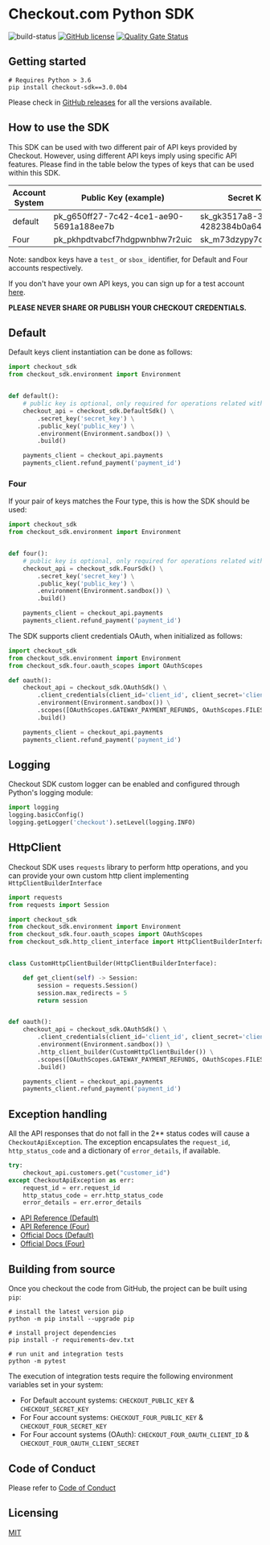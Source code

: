 # Checkout.com Python SDK

![build-status](https://github.com/checkout/checkout-sdk-python/workflows/build-main/badge.svg)
[![GitHub license](https://img.shields.io/github/license/checkout/checkout-sdk-python.svg)](https://github.com/checkout/checkout-sdk-python/blob/main/LICENSE.md)
[![Quality Gate Status](https://sonarcloud.io/api/project_badges/measure?project=checkout_checkout-sdk-python&metric=alert_status)](https://sonarcloud.io/summary/new_code?id=checkout_checkout-sdk-python)

## Getting started

```
# Requires Python > 3.6
pip install checkout-sdk==3.0.0b4
```

Please check in [GitHub releases](https://github.com/checkout/checkout-sdk-python/releases) for all the versions
available.

## How to use the SDK

This SDK can be used with two different pair of API keys provided by Checkout. However, using different API keys imply
using specific API features. Please find in the table below the types of keys that can be used within this SDK.

| Account System | Public Key (example)                    | Secret Key (example)                    |
|----------------|-----------------------------------------|-----------------------------------------|
| default        | pk_g650ff27-7c42-4ce1-ae90-5691a188ee7b | sk_gk3517a8-3z01-45fq-b4bd-4282384b0a64 |
| Four           | pk_pkhpdtvabcf7hdgpwnbhw7r2uic          | sk_m73dzypy7cf3gf5d2xr4k7sxo4e          |

Note: sandbox keys have a `test_` or `sbox_` identifier, for Default and Four accounts respectively.

If you don't have your own API keys, you can sign up for a test
account [here](https://www.checkout.com/get-test-account).

**PLEASE NEVER SHARE OR PUBLISH YOUR CHECKOUT CREDENTIALS.**

## Default

Default keys client instantiation can be done as follows:

```python
import checkout_sdk
from checkout_sdk.environment import Environment


def default():
    # public key is optional, only required for operations related with tokens
    checkout_api = checkout_sdk.DefaultSdk() \
        .secret_key('secret_key') \
        .public_key('public_key') \
        .environment(Environment.sandbox()) \
        .build()

    payments_client = checkout_api.payments
    payments_client.refund_payment('payment_id')

```

### Four

If your pair of keys matches the Four type, this is how the SDK should be used:

```python
import checkout_sdk
from checkout_sdk.environment import Environment


def four():
    # public key is optional, only required for operations related with tokens
    checkout_api = checkout_sdk.FourSdk() \
        .secret_key('secret_key') \
        .public_key('public_key') \
        .environment(Environment.sandbox()) \
        .build()

    payments_client = checkout_api.payments
    payments_client.refund_payment('payment_id')
```

The SDK supports client credentials OAuth, when initialized as follows:

```python
import checkout_sdk
from checkout_sdk.environment import Environment
from checkout_sdk.four.oauth_scopes import OAuthScopes

def oauth():
    checkout_api = checkout_sdk.OAuthSdk() \
        .client_credentials(client_id='client_id', client_secret='client_secret') \
        .environment(Environment.sandbox()) \
        .scopes([OAuthScopes.GATEWAY_PAYMENT_REFUNDS, OAuthScopes.FILES]) \
        .build()

    payments_client = checkout_api.payments
    payments_client.refund_payment('payment_id')

```

## Logging

Checkout SDK custom logger can be enabled and configured through Python's logging module:

```python
import logging
logging.basicConfig()
logging.getLogger('checkout').setLevel(logging.INFO)
```

## HttpClient

Checkout SDK uses `requests` library to perform http operations, and you can provide your own custom http client implementing `HttpClientBuilderInterface`

```python
import requests
from requests import Session

import checkout_sdk
from checkout_sdk.environment import Environment
from checkout_sdk.four.oauth_scopes import OAuthScopes
from checkout_sdk.http_client_interface import HttpClientBuilderInterface


class CustomHttpClientBuilder(HttpClientBuilderInterface):

    def get_client(self) -> Session:
        session = requests.Session()
        session.max_redirects = 5
        return session


def oauth():
    checkout_api = checkout_sdk.OAuthSdk() \
        .client_credentials(client_id='client_id', client_secret='client_secret') \
        .environment(Environment.sandbox()) \
        .http_client_builder(CustomHttpClientBuilder()) \
        .scopes([OAuthScopes.GATEWAY_PAYMENT_REFUNDS, OAuthScopes.FILES]) \
        .build()

    payments_client = checkout_api.payments
    payments_client.refund_payment('payment_id')

```

## Exception handling

All the API responses that do not fall in the 2** status codes will cause a `CheckoutApiException`. The exception encapsulates
the `request_id`, `http_status_code` and a dictionary of `error_details`, if available.

```python
try:
    checkout_api.customers.get("customer_id")
except CheckoutApiException as err:
    request_id = err.request_id
    http_status_code = err.http_status_code
    error_details = err.error_details
```

* [API Reference (Default)](https://api-reference.checkout.com/)
* [API Reference (Four)](https://api-reference.checkout.com/preview/crusoe/)
* [Official Docs (Default)](https://docs.checkout.com/)
* [Official Docs (Four)](https://docs.checkout.com/four)

## Building from source

Once you checkout the code from GitHub, the project can be built using `pip`:

```
# install the latest version pip
python -m pip install --upgrade pip

# install project dependencies
pip install -r requirements-dev.txt

# run unit and integration tests
python -m pytest
```

The execution of integration tests require the following environment variables set in your system:

* For Default account systems: `CHECKOUT_PUBLIC_KEY` & `CHECKOUT_SECRET_KEY`
* For Four account systems: `CHECKOUT_FOUR_PUBLIC_KEY` & `CHECKOUT_FOUR_SECRET_KEY`
* For Four account systems (OAuth): `CHECKOUT_FOUR_OAUTH_CLIENT_ID` & `CHECKOUT_FOUR_OAUTH_CLIENT_SECRET`

## Code of Conduct

Please refer to [Code of Conduct](CODE_OF_CONDUCT.md)

## Licensing

[MIT](LICENSE.md)